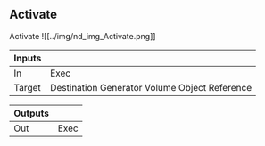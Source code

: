 ## Activate
Activate
![[../img/nd_img_Activate.png]]

|Inputs||
|--|--|
| In | Exec |
| Target | Destination Generator Volume Object Reference |

|Outputs||
|--|--|
| Out | Exec |
